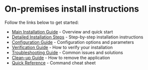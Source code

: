 # On-premises install instructions

Follow the links below to get started:

- [Main Installation Guide](main-installation.md) - Overview and quick start
- [Detailed Installation Steps](installation-steps.md) - Step-by-step installation instructions
- [Configuration Guide](configuration.md) - Configuration options and parameters
- [Verification Guide](verification.md) - How to verify your installation
- [Troubleshooting Guide](troubleshooting.md) - Common issues and solutions
- [Clean-up Guide](clean-up.md) - How to remove the application
- [Quick Reference](quick-reference.md) - Command cheat sheet
